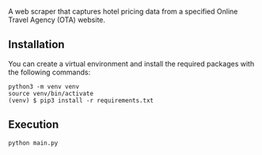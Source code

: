 A web scraper that captures hotel pricing data from a specified Online Travel Agency (OTA) website.

Installation
------------

You can create a virtual environment and install the required packages with the following commands:
```
python3 -m venv venv
source venv/bin/activate
(venv) $ pip3 install -r requirements.txt
```

Execution
---------
```
python main.py
```
